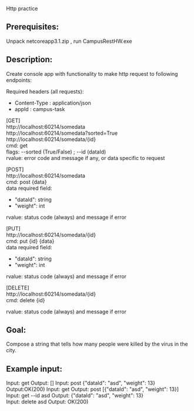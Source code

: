 Http practice

## Prerequisites:
Unpack netcoreapp3.1.zip , run CampusRestHW.exe

## Description:
Create console app with functionality to make http request to following endpoints:

Required headers (all requests):
 - Content-Type : application/json
 - appId : campus-task

[GET]  
http://localhost:60214/somedata  
http://localhost:60214/somedata?sorted=True  
http://localhost:60214/somedata/{id}  
cmd: get  
flags: --sorted (True/False) ; --id (dataId)  
rvalue: error code and message if any, or data specific to request  

[POST]  
http://localhost:60214/somedata  
cmd: post {data}  
data required field:  
 - "dataId": string  
 - "weight": int  

rvalue: status code (always) and message if error  
  
[PUT]  
http://localhost:60214/somedata/{id}  
cmd: put {id} {data}  
data required field:  
 - "dataId": string  
 - "weight": int  

rvalue: status code (always) and message if error  


[DELETE]  
http://localhost:60214/somedata/{id}  
cmd: delete {id}  

rvalue: status code (always) and message if error  

## Goal:
Compose a string that tells how many people were killed by the virus in the city.  

## Example input: 
Input: get
Output: []
Input: post {"dataId": "asd", "weight": 13}
Output:OK(200)
Input: get
Output: post [{"dataId": "asd", "weight": 13}]
Input: get --id asd
Output: {"dataId": "asd", "weight": 13}  
Input: delete asd
Output: OK(200)

